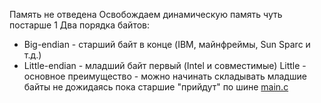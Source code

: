 Память не отведена
Освобождаем динамическую память
чуть постарше 1
Два порядка байтов:
* Big-endian - старший байт в конце (IBM, майнфреймы, Sun Sparc и т.д.)
* Little-endian - младший байт первый (Intel и совместимые)
Little - основное преимущество - можно начинать складывать младшие байты
не дожидаясь пока старшие "прийдут" по шине
[main.c](main.c)

